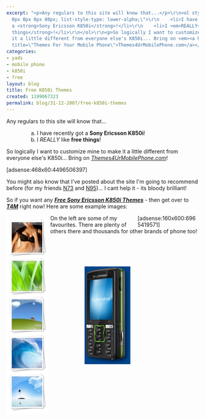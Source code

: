 ```yaml
---
excerpt: "<p>Any regulars to this site will know that...</p>\r\n<ol style=\"padding:
  0px 0px 0px 80px; list-style-type: lower-alpha;\">\r\n    <li>I have recently got
  a <strong>Sony Ericsson K850i</strong>!</li>\r\n    <li>I <em>REALLY</em> like <strong>free
  things</strong>!</li>\r\n</ol>\r\n<p>So logically I want to customize mine to make
  it a little different from everyone else's K850i... Bring on <em><a href=\"http://www.themes4urmobilephone.com/\"
  title=\"Themes For Your Mobile Phone\">Themes4UrMobilePhone.com</a></em>!</p>\r\n"
categories:
- yads
- mobile phone
- k850i
- free
layout: blog
title: Free K850i Themes
created: 1199067323
permalink: blog/31-12-2007/free-k850i-themes
---
```

<p>Any regulars to this site will know that...</p>
<ol style="padding: 0px 0px 0px 80px; list-style-type: lower-alpha;">
    <li>I have recently got a <strong>Sony Ericsson K850i</strong>!</li>
    <li>I <em>REALLY</em> like <strong>free things</strong>!</li>
</ol>
<p>So logically I want to customize mine to make it a little different from everyone else's K850i... Bring on <em><a href="http://www.themes4urmobilephone.com/" title="Themes For Your Mobile Phone">Themes4UrMobilePhone.com</a></em>!</p>
<!--break-->
<p>[adsense:468x60:4496506397]</p>
<p>You might also know that I've posted about the site I'm going to recommend before (for my friends <a href="/blog/05-04-2007/free-nokia-n73-themes" title="Free N73 Themes">N73</a> and <a href="/blog/03-08-2007/free-nokia-n95-themes" title="Free N95 Themes">N95</a>)... I cant help it - its bloody brilliant!</p>
<p>So if you want any <em><strong><a title="Free Themes for Sony Ericsson K850i" href="http://www.themes4urmobilephone.com/sony-ericsson-k850i-themes">Free Sony Ericsson K850i Themes</a></strong></em> - then get over to <em><strong><a href="http://www.themes4urmobilephone.com/sony-ericsson-k850i-themes">T4M</a></strong></em> right now! Here are some example images:</p>
<div style="float: right; width: 160px;">[adsense:160x600:6965419571]</div>
<div style="border: medium none rgb(0, 0, 0); margin: 5px 5px 5px 0px; padding: 6px; background: rgb(255, 255, 255) none repeat scroll 0% 50%; float: left; -moz-background-clip: -moz-initial; -moz-background-origin: -moz-initial; -moz-background-inline-policy: -moz-initial; width: 98px;"><img src="/sites/thingy-ma-jig.co.uk/files/k850i-theme-1.jpg" alt="Free Sony Ericsson K850i Theme 1" /> <img src="/sites/thingy-ma-jig.co.uk/files/k850i-theme-2.jpg" alt="Free Sony Ericsson K850i Theme 2" /> <img src="/sites/thingy-ma-jig.co.uk/files/k850i-theme-3.jpg" alt="Free Sony Ericsson K850i Theme 3" /> <img src="/sites/thingy-ma-jig.co.uk/files/k850i-theme-4.jpg" alt="Free Sony Ericsson K850i Theme 4" /> <img src="/sites/thingy-ma-jig.co.uk/files/k850i-theme-5.jpg" alt="Free Sony Ericsson K850i Theme 5" /></div>
<p>On the left are some of my favourites. There are plenty of others there and thousands for other brands of phone too!</p>
<p><img width="120" height="256" alt="Sony Ericsson K850i" src="/sites/thingy-ma-jig.co.uk/files/cubalaya/thumbs/462d03dcbe5dff166878cda315987772.jpg" style="margin: 70px 0px 0px 90px;" /></p>
<div style="clear: both;"><!-- --></div>
